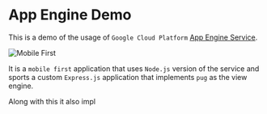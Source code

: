 # App Engine Demo

This is a demo of the usage of `Google Cloud Platform` [App Engine Service](cloud.google.com/appengine).

![Mobile First](https://cdn-cloudflare.ga/assets/mobile-first/mobile-first-003.jpg)

It is a `mobile first` application that uses `Node.js` version of the service and sports a custom `Express.js` application that implements `pug` as the view engine.

Along with this it also impl